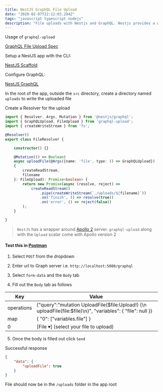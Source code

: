 ```yaml
---
title: NestJS GraphQL File Upload
date: "2020-02-07T22:12:03.284Z"
tags: "javascript typescript nodejs"
description: "File uploads with Nestjs and GraphQL. Nestjs provides a wrapper around Apollo 2 Server which comes included with the Upload scalar and the GraphQLUpload type"
---
```


Usage of `graphql-upload`

[GraphQL File Upload Spec](https://github.com/jaydenseric/graphql-multipart-request-spec)

Setup a NestJS app with the CLI:

[NestJS Scaffold](https://docs.nestjs.com/first-steps)

Configure GraphQL:

[NestJS GraphQL](https://docs.nestjs.com/graphql/quick-start)

In the root of the app, outside the `src` directory, create a directory named `uploads` to write the uploaded file

Create a Resolver for the upload
```typescript
import { Resolver, Args, Mutation } from '@nestjs/graphql';
import { GraphQLUpload, FileUpload } from 'graphql-upload';
import { createWriteStream } from 'fs';

@Resolver()
export class FileResolver {

    constructor() {}

    @Mutation(() => Boolean)
    async uploadFile(@Args({name: 'file', type: () => GraphQLUpload})
    {
        createReadStream,
        filename
    }: FileUpload): Promise<boolean> {
        return new Promise(async (resolve, reject) => 
            createReadStream()
                .pipe(createWriteStream(`./uploads/${filename}`))
                .on('finish', () => resolve(true))
                .on('error', () => reject(false))
        );
    }

}
```

> `NestJS` has a wrapper around [Apollo 2](https://www.apollographql.com/docs/apollo-server/) server.
> `graphql-upload` along with the `Upload` scalar come with Apollo version 2

#### Test this in [Postman](https://www.postman.com/downloads/)

1. Select `POST` from the dropdown

2. Enter url to Graph server i.e. `http://localhost:5000/graphql`

3. Select `form-data` and the `Body` tab

4. Fill out the `Body` tab as follows

| Key           | Value         |
| ------------- |-------------|
| operations    | {"query":"mutation UploadFile($file:Upload!) {\n  uploadFile(file:$file)\n}", "variables": { "file": null }} |
| map           |  { "0": ["variables.file"] } |
| 0             |    [File &#9662;] (select your file to upload)   |

5. Once the body is filled out click `Send`

Successful response
```json
{
    "data": {
        "uploadFile": true
    }
}
```

File should now be in the `/uploads` folder in the app root
